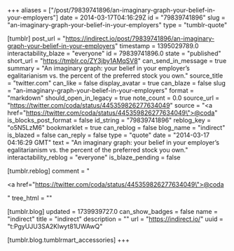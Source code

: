 +++
aliases = ["/post/79839741896/an-imaginary-graph-your-belief-in-your-employers"]
date = 2014-03-17T04:16:29Z
id = "79839741896"
slug = "an-imaginary-graph-your-belief-in-your-employers"
type = "tumblr-quote"

[tumblr]
post_url = "https://indirect.io/post/79839741896/an-imaginary-graph-your-belief-in-your-employers"
timestamp = 1395029789.0
interactability_blaze = "everyone"
id = 79839741896.0
state = "published"
short_url = "https://tmblr.co/ZY3jby1AMqSV8"
can_send_in_message = true
summary = "An imaginary graph: your belief in your employer’s egalitarianism vs. the percent of the preferred stock you own."
source_title = "twitter.com"
can_like = false
display_avatar = true
can_blaze = false
slug = "an-imaginary-graph-your-belief-in-your-employers"
format = "markdown"
should_open_in_legacy = true
note_count = 0.0
source_url = "https://twitter.com/coda/status/445359826277634049"
source = "<a href=\"https://twitter.com/coda/status/445359826277634049\">@coda</a>"
is_blocks_post_format = false
id_string = "79839741896"
reblog_key = "o5N5LzM6"
bookmarklet = true
can_reblog = false
blog_name = "indirect"
is_blazed = false
can_reply = false
type = "quote"
date = "2014-03-17 04:16:29 GMT"
text = "An imaginary graph: your belief in your employer’s egalitarianism vs. the percent of the preferred stock you own."
interactability_reblog = "everyone"
is_blaze_pending = false

[tumblr.reblog]
comment = "<p><a href=\"https://twitter.com/coda/status/445359826277634049\">@coda</a></p>"
tree_html = ""

[tumblr.blog]
updated = 1739939727.0
can_show_badges = false
name = "indirect"
title = "indirect"
description = ""
url = "https://indirect.io/"
uuid = "t:PgyUJU3SA2Klwyt81UWAwQ"

[tumblr.blog.tumblrmart_accessories]
+++
